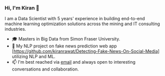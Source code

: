 ### Hi, I'm Kiran 👋

I am a Data Scientist with 5 years' experience in building end-to-end machine learning optimization solutions across the mining and IT consulting industries.

- 🎓 Masters in Big Data from Simon Fraser University.
- 🔭 My NLP project on fake news prediction web app [https://github.com/kiranrawat/Detecting-Fake-News-On-Social-Media] utilizing NLP and ML.
- 📫 I'm best reached via [email](mailto:rawat.kiran111@gmail.com) and always open to interesting conversations and collaboration.

